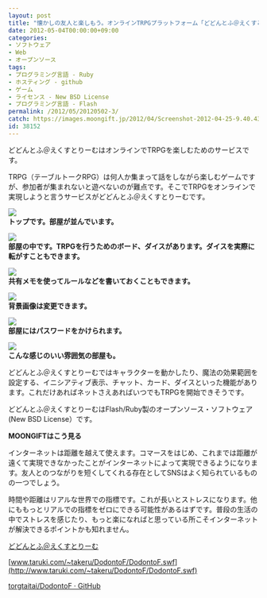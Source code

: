 ```yaml
---
layout: post
title: "懐かしの友人と楽しもう。オンラインTRPGプラットフォーム「どどんとふ＠えくすとりーむ」"
date: 2012-05-04T00:00:00+09:00
categories:
- ソフトウェア
- Web
- オープンソース
tags: 
- プログラミング言語 - Ruby
- ホスティング - github
- ゲーム
- ライセンス - New BSD License
- プログラミング言語 - Flash
permalink: /2012/05/20120502-3/
catch: https://images.moongift.jp/2012/04/Screenshot-2012-04-25-9.40.43_thumb.png
id: 38152
---
```

どどんとふ＠えくすとりーむはオンラインでTRPGを楽しむためのサービスです。

  

TRPG（テーブルトークRPG）は何人か集まって話をしながら楽しむゲームですが、参加者が集まれないと遊べないのが難点です。そこでTRPGをオンラインで実現しようと言うサービスがどどんとふ＠えくすとりーむです。

  

[![](https://images.moongift.jp/2012/04/Screenshot-2012-04-25-9.39.17_thumb.png)](https://images.moongift.jp/2012/04/Screenshot-2012-04-25-9.39.17.png)  
**トップです。部屋が並んでいます。**

  

[![](https://images.moongift.jp/2012/04/Screenshot-2012-04-25-9.40.14_thumb.png)](https://images.moongift.jp/2012/04/Screenshot-2012-04-25-9.40.14.png)  
**部屋の中です。TRPGを行うためのボード、ダイスがあります。ダイスを実際に転がすこともできます。**

  

[![](https://images.moongift.jp/2012/04/Screenshot-2012-04-25-9.40.33_thumb.png)](https://images.moongift.jp/2012/04/Screenshot-2012-04-25-9.40.33.png)  
**共有メモを使ってルールなどを書いておくこともできます。**

  

[![](https://images.moongift.jp/2012/04/Screenshot-2012-04-25-9.40.43_thumb.png)](https://images.moongift.jp/2012/04/Screenshot-2012-04-25-9.40.43.png)  
**背景画像は変更できます。**

  

[![](https://images.moongift.jp/2012/04/Screenshot-2012-04-25-9.41.52_thumb.png)](https://images.moongift.jp/2012/04/Screenshot-2012-04-25-9.41.52.png)  
**部屋にはパスワードをかけられます。**

  

[![](https://images.moongift.jp/2012/04/Screenshot-2012-04-25-9.42.07_thumb.png)](https://images.moongift.jp/2012/04/Screenshot-2012-04-25-9.42.07.png)  
**こんな感じのいい雰囲気の部屋も。**

  

どどんとふ＠えくすとりーむではキャラクターを動かしたり、魔法の効果範囲を設定する、イニシアティブ表示、チャット、カード、ダイスといった機能があります。これだけあればネットさえあればいつでもTRPGを開始できそうです。

  

どどんとふ＠えくすとりーむはFlash/Ruby製のオープンソース・ソフトウェア(New BSD License）です。

  
  
  

**MOONGIFTはこう見る**

  

インターネットは距離を越えて使えます。コマースをはじめ、これまでは距離が遠くて実現できなかったことがインターネットによって実現できるようになります。友人とのつながりを短くしてくれる存在としてSNSはよく知られているものの一つでしょう。

  

時間や距離はリアルな世界での指標です。これが長いとストレスになります。他にももっとリアルでの指標をゼロにできる可能性があるはずです。普段の生活の中でストレスを感じたり、もっと楽になればと思っている所こそインターネットが解決できるポイントかも知れません。

  

[どどんとふ＠えくすとりーむ](http://www.dodontof.com/)

  

[www.taruki.com/~takeru/DodontoF/DodontoF.swf](http://www.taruki.com/~takeru/DodontoF/DodontoF.swf)

  

[torgtaitai/DodontoF · GitHub](https://github.com/torgtaitai/DodontoF)

